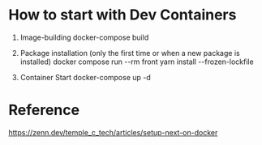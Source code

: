 # How to start with Dev Containers
1. Image-building
  docker-compose build

2. Package installation (only the first time or when a new package is installed)
  docker compose run --rm front yarn install --frozen-lockfile

3. Container Start
  docker-compose up -d

# Reference
https://zenn.dev/temple_c_tech/articles/setup-next-on-docker
